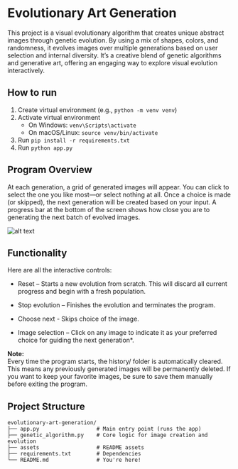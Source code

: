 # Evolutionary Art Generation

This project is a visual evolutionary algorithm that creates unique abstract images through genetic evolution. By using a mix of shapes, colors, and randomness, it evolves images over multiple generations based on user selection and internal diversity. It’s a creative blend of genetic algorithms and generative art, offering an engaging way to explore visual evolution interactively.

## How to run
1. Create virtual environment
    (e.g., ``` python -m venv venv ```)
2. Activate virtual environment
    - On Windows: ``` venv\Scripts\activate ```
    - On macOS/Linux: ``` source venv/bin/activate ```
4. Run ``` pip install -r requirements.txt ```
5. Run ``` python app.py ```

## Program Overview

At each generation, a grid of generated images will appear. You can click to select the one you like most—or select nothing at all. Once a choice is made (or skipped), the next generation will be created based on your input. A progress bar at the bottom of the screen shows how close you are to generating the next batch of evolved images.

![alt text](assets/progress_bar.gif)

## Functionality

Here are all the interactive controls:

- Reset – Starts a new evolution from scratch. This will discard all current progress and begin with a fresh population.

- Stop evolution – Finishes the evolution and terminates the program.

- Choose next - Skips choice of the image.

- Image selection – Click on any image to indicate it as your preferred choice for guiding the next generation*.

**Note:**  
Every time the program starts, the history/ folder is automatically cleared. This means any previously generated images will be permanently deleted. If you want to keep your favorite images, be sure to save them manually before exiting the program.

## Project Structure
```
evolutionary-art-generation/
├── app.py                  # Main entry point (runs the app)
├── genetic_algorithm.py    # Core logic for image creation and evolution
├── assets                  # README assets            
├── requirements.txt        # Dependencies
└── README.md               # You're here!
```
